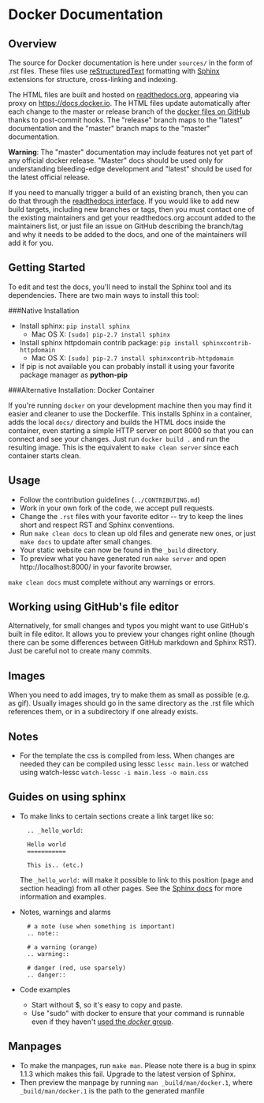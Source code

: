 Docker Documentation
====================

Overview
--------

The source for Docker documentation is here under ``sources/`` in the
form of .rst files. These files use
[reStructuredText](http://docutils.sourceforge.net/rst.html)
formatting with [Sphinx](http://sphinx-doc.org/) extensions for
structure, cross-linking and indexing.

The HTML files are built and hosted on
[readthedocs.org](https://readthedocs.org/projects/docker/), appearing
via proxy on https://docs.docker.io. The HTML files update
automatically after each change to the master or release branch of the
[docker files on GitHub](https://github.com/dotcloud/docker) thanks to
post-commit hooks. The "release" branch maps to the "latest"
documentation and the "master" branch maps to the "master"
documentation. 

**Warning**: The "master" documentation may include features not yet
part of any official docker release. "Master" docs should be used only
for understanding bleeding-edge development and "latest" should be
used for the latest official release.

If you need to manually trigger a build of an existing branch, then
you can do that through the [readthedocs
interface](https://readthedocs.org/builds/docker/). If you would like
to add new build targets, including new branches or tags, then you
must contact one of the existing maintainers and get your
readthedocs.org account added to the maintainers list, or just file an
issue on GitHub describing the branch/tag and why it needs to be added
to the docs, and one of the maintainers will add it for you.

Getting Started
---------------

To edit and test the docs, you'll need to install the Sphinx tool and
its dependencies. There are two main ways to install this tool:

###Native Installation

* Install sphinx: `pip install sphinx`
    * Mac OS X: `[sudo] pip-2.7 install sphinx`
* Install sphinx httpdomain contrib package: `pip install sphinxcontrib-httpdomain`
    * Mac OS X: `[sudo] pip-2.7 install sphinxcontrib-httpdomain`
* If pip is not available you can probably install it using your favorite package manager as **python-pip**

###Alternative Installation: Docker Container

If you're running ``docker`` on your development machine then you may
find it easier and cleaner to use the Dockerfile. This installs Sphinx
in a container, adds the local ``docs/`` directory and builds the HTML
docs inside the container, even starting a simple HTTP server on port
8000 so that you can connect and see your changes. Just run ``docker
build .`` and run the resulting image. This is the equivalent to
``make clean server`` since each container starts clean.

Usage
-----
* Follow the contribution guidelines (``../CONTRIBUTING.md``)
* Work in your own fork of the code, we accept pull requests.
* Change the ``.rst`` files with your favorite editor -- try to keep the
  lines short and respect RST and Sphinx conventions. 
* Run ``make clean docs`` to clean up old files and generate new ones,
  or just ``make docs`` to update after small changes.
* Your static website can now be found in the ``_build`` directory.
* To preview what you have generated run ``make server`` and open
  http://localhost:8000/ in your favorite browser.

``make clean docs`` must complete without any warnings or errors.

Working using GitHub's file editor
----------------------------------

Alternatively, for small changes and typos you might want to use
GitHub's built in file editor. It allows you to preview your changes
right online (though there can be some differences between GitHub
markdown and Sphinx RST). Just be careful not to create many commits.

Images
------

When you need to add images, try to make them as small as possible
(e.g. as gif). Usually images should go in the same directory as the
.rst file which references them, or in a subdirectory if one already
exists.

Notes
-----
* For the template the css is compiled from less. When changes are needed they can be compiled using
lessc ``lessc main.less`` or watched using watch-lessc ``watch-lessc -i main.less -o main.css``

Guides on using sphinx
----------------------
* To make links to certain sections create a link target like so:

  ```
    .. _hello_world:

    Hello world
    ===========

    This is.. (etc.)
  ```

  The ``_hello_world:`` will make it possible to link to this position
  (page and section heading) from all other pages. See the [Sphinx
  docs](http://sphinx-doc.org/markup/inline.html#role-ref) for more
  information and examples.

* Notes, warnings and alarms

  ```
    # a note (use when something is important)
    .. note::

    # a warning (orange)
    .. warning::

    # danger (red, use sparsely)
    .. danger::

* Code examples

  * Start without $, so it's easy to copy and paste.
  * Use "sudo" with docker to ensure that your command is runnable
    even if they haven't [used the *docker*
    group](http://docs.docker.io/en/latest/use/basics/#why-sudo).

Manpages
--------

* To make the manpages, run ``make man``. Please note there is a bug
  in spinx 1.1.3 which makes this fail.  Upgrade to the latest version
  of Sphinx.
* Then preview the manpage by running ``man _build/man/docker.1``,
  where ``_build/man/docker.1`` is the path to the generated manfile

